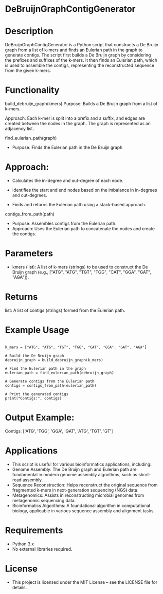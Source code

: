 # DeBruijnGraphContigGenerator

# Description
DeBruijnGraphContigGenerator is a Python script that constructs a De Bruijn graph from a list of k-mers and finds an Eulerian path in the graph to generate contigs. The script first builds a De Bruijn graph by considering the prefixes and suffixes of the k-mers. It then finds an Eulerian path, which is used to assemble the contigs, representing the reconstructed sequence from the given k-mers.

# Functionality
build_debruijn_graph(kmers)
Purpose: Builds a De Bruijn graph from a list of k-mers.

Approach: Each k-mer is split into a prefix and a suffix, and edges are created between the nodes in the graph. The graph is represented as an adjacency list.

find_eulerian_path(graph)
* Purpose: Finds the Eulerian path in the De Bruijn graph.

# Approach:

* Calculates the in-degree and out-degree of each node.

* Identifies the start and end nodes based on the imbalance in in-degrees and out-degrees.

* Finds and returns the Eulerian path using a stack-based approach.

contigs_from_path(path)
* Purpose: Assembles contigs from the Eulerian path.
* Approach: Uses the Eulerian path to concatenate the nodes and create the contigs.

# Parameters
* kmers (list): A list of k-mers (strings) to be used to construct the De Bruijn graph (e.g., ["ATG", "ATG", "TGT", "TGG", "CAT", "GGA", "GAT", "AGA"]).

# Returns
list: A list of contigs (strings) formed from the Eulerian path.


# Example Usage
```

k_mers = ["ATG", "ATG", "TGT", "TGG", "CAT", "GGA", "GAT", "AGA"]

# Build the De Bruijn graph
debruijn_graph = build_debruijn_graph(k_mers)

# Find the Eulerian path in the graph
eulerian_path = find_eulerian_path(debruijn_graph)

# Generate contigs from the Eulerian path
contigs = contigs_from_path(eulerian_path)

# Print the generated contigs
print("Contigs:", contigs)
```

# Output Example:
Contigs: ['ATG', 'TGG', 'GGA', 'GAT', 'ATG', 'TGT', 'GT']

# Applications
* This script is useful for various bioinformatics applications, including:
* Genome Assembly: The De Bruijn graph and Eulerian path are fundamental in modern genome assembly algorithms, such as short-read assembly.
* Sequence Reconstruction: Helps reconstruct the original sequence from fragmented k-mers in next-generation sequencing (NGS) data.
* Metagenomics: Assists in reconstructing microbial genomes from metagenomic sequencing data.
* Bioinformatics Algorithms: A foundational algorithm in computational biology, applicable in various sequence assembly and alignment tasks.

# Requirements
* Python 3.x
* No external libraries required.

# License
*  This project is licensed under the MIT License – see the LICENSE file for details.





